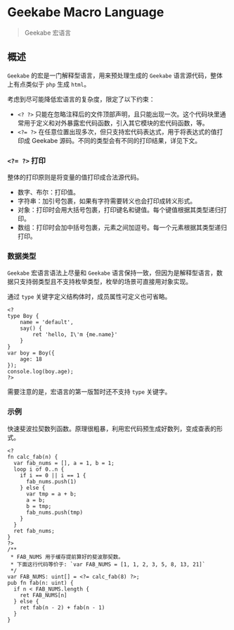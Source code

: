 # Geekabe Macro Language

> Geekabe 宏语言

## 概述

`Geekabe` 的宏是一门解释型语言，用来预处理生成的 `Geekabe` 语言源代码，整体上有点类似于 `php` 生成 `html`。

考虑到尽可能降低宏语言的复杂度，限定了以下约束：

* `<? ?>` 只能在忽略注释后的文件顶部声明，且只能出现一次。这个代码块里通常用于定义和对外暴露宏代码函数，引入其它模块的宏代码函数，等。
* `<?= ?>` 在任意位置出现多次，但只支持宏代码表达式，用于将表达式的值打印成 Geekabe 源码。不同的类型会有不同的打印结果，详见下文。

### `<?= ?>` 打印

整体的打印原则是将变量的值打印成合法源代码。

* 数字、布尔：打印值。
* 字符串：加引号包裹，如果有字符需要转义也会打印成转义形式。
* 对象：打印时会用大括号包裹，打印键名和键值。每个键值根据其类型递归打印。
* 数组：打印时会加中括号包裹，元素之间加逗号。每一个元素根据其类型递归打印。

### 数据类型

`Geekabe` 宏语言语法上尽量和 `Geekabe` 语言保持一致，但因为是解释型语言，数据只支持弱类型且不支持枚举类型，枚举的场景可直接用对象实现。

通过 `type` 关键字定义结构体时，成员属性可定义也可省略。

```ga
<?
type Boy {
	name = 'default',
	say() {
		ret 'hello, I\'m {me.name}'
	}
}
var boy = Boy({
	age: 18
});
console.log(boy.age);
?>
```

需要注意的是，宏语言的第一版暂时还不支持 `type` 关键字。

### 示例

快速斐波拉契数列函数。原理很粗暴，利用宏代码预生成好数列，变成查表的形式。

```ga
<?
fn calc_fab(n) {
  var fab_nums = [], a = 1, b = 1;
  loop i of 0..n {
    if i == 0 || i == 1 {
      fab_nums.push(1)
    } else {
      var tmp = a + b;
      a = b;
      b = tmp;
      fab_nums.push(tmp)
    }
  }
  ret fab_nums;
}
?>
/**
 * FAB_NUMS 用于缓存提前算好的斐波那契数。
 * 下面这行代码等价于: `var FAB_NUMS = [1, 1, 2, 3, 5, 8, 13, 21]`
 */
var FAB_NUMS: uint[] = <?= calc_fab(8) ?>;
pub fn fab(n: uint) {
  if n < FAB_NUMS.length {
    ret FAB_NUMS[n]
  } else {
    ret fab(n - 2) + fab(n - 1)
  }
}
```
